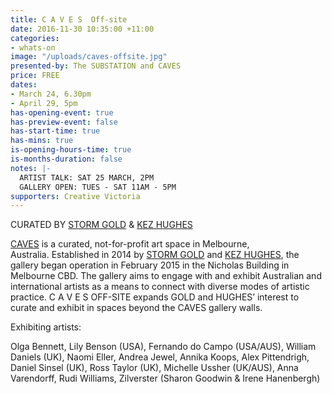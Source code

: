 ```yaml
---
title: C A V E S  Off-site
date: 2016-11-30 10:35:00 +11:00
categories:
- whats-on
image: "/uploads/caves-offsite.jpg"
presented-by: The SUBSTATION and CAVES
price: FREE
dates:
- March 24, 6.30pm
- April 29, 5pm
has-opening-event: true
has-preview-event: false
has-start-time: true
has-mins: true
is-opening-hours-time: true
is-months-duration: false
notes: |-
  ARTIST TALK: SAT 25 MARCH, 2PM
  GALLERY OPEN: TUES - SAT 11AM - 5PM
supporters: Creative Victoria
---
```


CURATED BY [STORM GOLD](http://www.stormgold.net) & [KEZ HUGHES](http://kezhughes.tumblr.com)

[CAVES](http://www.cavesgallery.com) is a curated, not-for-profit art space in Melbourne, Australia. Established in 2014 by [STORM GOLD](http://www.stormgold.net) and [KEZ HUGHES](http://kezhughes.tumblr.com), the gallery began operation in February 2015 in the Nicholas Building in Melbourne CBD. The gallery aims to engage with and exhibit Australian and international artists as a means to connect with diverse modes of artistic practice. C A V E S  OFF-SITE expands GOLD and HUGHES’ interest to curate and exhibit in spaces beyond the CAVES gallery walls.

Exhibiting artists:

Olga Bennett, Lily Benson (USA), Fernando do Campo (USA/AUS), William Daniels (UK), Naomi Eller, 
Andrea Jewel, Annika Koops, Alex Pittendrigh, Daniel Sinsel (UK), Ross Taylor (UK), Michelle Ussher (UK/AUS), Anna Varendorff, Rudi Williams, 
Zilverster (Sharon Goodwin & Irene Hanenbergh) 
